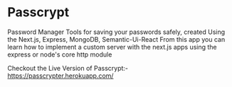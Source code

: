 # Passcrypt
Password Manager Tools for saving your passwords safely, created Using the Next.js, Express, MongoDB, Semantic-Ui-React
From this app you can learn how to implement a custom server with the next.js apps using the express or node's core http module

Checkout the Live Version of Passcrypt:-
https://passcrypter.herokuapp.com/
